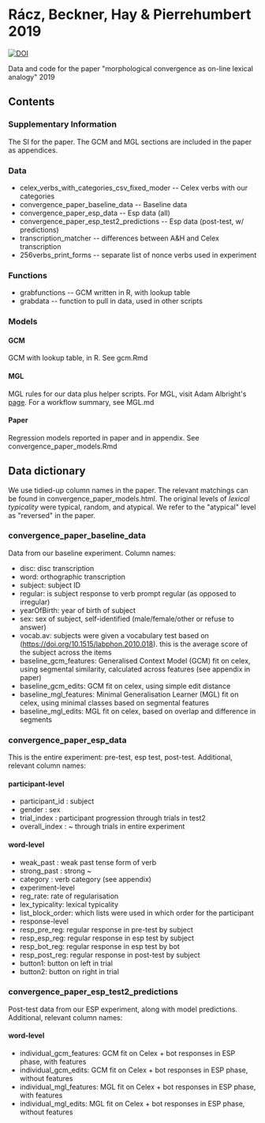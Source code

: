 # Rácz, Beckner, Hay & Pierrehumbert 2019

[![DOI](https://zenodo.org/badge/182800928.svg)](https://zenodo.org/badge/latestdoi/182800928)


Data and code for the paper "morphological convergence as on-line lexical analogy" 2019

## Contents

### Supplementary Information

The SI for the paper. The GCM and MGL sections are included in the paper as appendices.

### Data

- celex_verbs_with_categories_csv_fixed_moder -- Celex verbs with our categories
- convergence_paper_baseline_data -- Baseline data
- convergence_paper_esp_data -- Esp data (all)
- convergence_paper_esp_test2_predictions -- Esp data (post-test, w/ predictions)
- transcription_matcher -- differences between A&H and Celex transcription
- 256verbs_print_forms -- separate list of nonce verbs used in experiment

### Functions

- grabfunctions -- GCM written in R, with lookup table
- grabdata -- function to pull in data, used in other scripts

### Models

#### GCM

GCM with lookup table, in R. See gcm.Rmd

#### MGL

MGL rules for our data plus helper scripts. For MGL, visit Adam Albright's [page](http://www.mit.edu/~albright/mgl/). For a workflow summary, see MGL.md

#### Paper

Regression models reported in paper and in appendix. See convergence_paper_models.Rmd

## Data dictionary

We use tidied-up column names in the paper. The relevant matchings can be found in convergence_paper_models.html. The original levels of *lexical typicality* were typical, random, and atypical. We refer to the "atypical" level as "reversed" in the paper.

### convergence_paper_baseline_data

Data from our baseline experiment. Column names:

- disc: disc transcription
- word: orthographic transcription
- subject: subject ID
- regular: is subject response to verb prompt regular (as opposed to irregular)
- yearOfBirth: year of birth of subject
- sex: sex of subject, self-identified (male/female/other or refuse to answer)
- vocab.av: subjects were given a vocabulary test based on (https://doi.org/10.1515/labphon.2010.018). this is the average score of the subject across the items
- baseline_gcm_features: Generalised Context Model (GCM) fit on celex, using segmental similarity, calculated across features (see appendix in paper)
- baseline_gcm_edits: GCM fit on celex, using simple edit distance
- baseline_mgl_features: Minimal Generalisation Learner (MGL) fit on celex, using minimal classes based on segmental features
- baseline_mgl_edits: MGL fit on celex, based on overlap and difference in segments

### convergence_paper_esp_data

This is the entire experiment: pre-test, esp test, post-test. Additional, relevant column names:

#### participant-level

- participant_id : subject
- gender : sex
- trial_index : participant progression through trials in test2
- overall_index : ~ through trials in entire experiment

#### word-level

- weak_past : weak past tense form of verb
- strong_past : strong ~
- category : verb category (see appendix)
- experiment-level
- reg_rate: rate of regularisation
- lex_typicality: lexical typicality
- list_block_order: which lists were used in which order for the participant
- response-level
- resp_pre_reg: regular response in pre-test by subject
- resp_esp_reg: regular response in esp test by subject
- resp_bot_reg: regular response in esp test by bot
- resp_post_reg: regular response in post-test by subject
- button1: button on left in trial
- button2: button on right in trial

### convergence_paper_esp_test2_predictions

Post-test data from our ESP experiment, along with model predictions. Additional, relevant column names:

#### word-level

- individual_gcm_features: GCM fit on Celex + bot responses in ESP phase, with features
- individual_gcm_edits: GCM fit on Celex + bot responses in ESP phase, without features
- individual_mgl_features: MGL fit on Celex + bot responses in ESP phase, with features
- individual_mgl_edits: MGL fit on Celex + bot responses in ESP phase, without features



